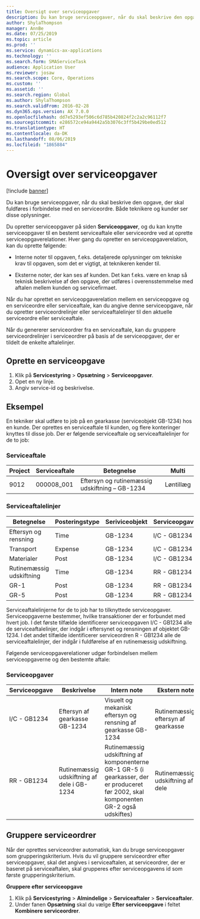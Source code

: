 ```yaml
---
title: Oversigt over serviceopgaver
description: Du kan bruge serviceopgaver, når du skal beskrive den opgave, der skal fuldføres i forbindelse med en serviceordre. Både teknikere og kunder ser disse oplysninger.
author: ShylaThompson
manager: AnnBe
ms.date: 07/25/2019
ms.topic: article
ms.prod: ''
ms.service: dynamics-ax-applications
ms.technology: ''
ms.search.form: SMAServiceTask
audience: Application User
ms.reviewer: josaw
ms.search.scope: Core, Operations
ms.custom: ''
ms.assetid: ''
ms.search.region: Global
ms.author: ShylaThompson
ms.search.validFrom: 2016-02-28
ms.dyn365.ops.version: AX 7.0.0
ms.openlocfilehash: dd7e5293ef506c6d785b420824f2c2a2c96112f7
ms.sourcegitcommit: e286572ce94a9442a5b3076c3ff5b429be0ed512
ms.translationtype: HT
ms.contentlocale: da-DK
ms.lasthandoff: 08/06/2019
ms.locfileid: "1865884"
---
```

# <a name="service-tasks-overview"></a>Oversigt over serviceopgaver

[!include [banner](../includes/banner.md)]

Du kan bruge serviceopgaver, når du skal beskrive den opgave, der skal fuldføres i forbindelse med en serviceordre.
Både teknikere og kunder ser disse oplysninger.

Du opretter serviceopgaver på siden **Serviceopgaver**, og du kan knytte serviceopgaver til en bestemt serviceaftale eller serviceordre ved at oprette serviceopgaverelationer. Hver gang du opretter en serviceopgaverelation, kan du oprette følgende:

-  Interne noter til opgaven, f.eks. detaljerede oplysninger om tekniske krav til opgaven, som det er vigtigt, at teknikeren kender til.

-  Eksterne noter, der kan ses af kunden. Det kan f.eks. være en knap så teknisk beskrivelse af den opgave, der udføres i overensstemmelse med aftalen mellem kunden og servicefirmaet.

Når du har oprettet en serviceopgaverelation mellem en serviceopgave og en serviceordre eller serviceaftale, kan du angive denne serviceopgave, når du opretter serviceordrelinjer eller serviceaftalelinjer til den aktuelle serviceordre eller serviceaftale.

Når du genererer serviceordrer fra en serviceaftale, kan du gruppere serviceordrelinjer i serviceordrer på basis af de serviceopgaver, der er tildelt de enkelte aftalelinjer.

## <a name="create-a-service-task"></a>Oprette en serviceopgave

1. Klik på **Servicestyring** \> **Opsætning** \> **Serviceopgaver**.
2. Opet en ny linje.
3. Angiv service-id og beskrivelse.

## <a name="example"></a>Eksempel

En tekniker skal udføre to job på en gearkasse (serviceobjekt GB-1234) hos en kunde. Der oprettes en serviceaftale til kunden, og flere konteringer knyttes til disse job. Der er følgende serviceaftale og serviceaftalelinjer for de to job:

### <a name="service-agreement"></a>Serviceaftale

| Project | Serviceaftale | Betegnelse                                  | Multi   |
|---------|-------------------|----------------------------------------------|---------|
| 9012    | 000008\_001       | Eftersyn og rutinemæssig udskiftning – GB-1234 | Løntillæg |

### <a name="service-agreement-lines"></a>Serviceaftalelinjer

| Betegnelse             | Posteringstype | Seriviceobjekt | Serviceopgave |
|-------------------------|------------------|----------------|--------------|
| Eftersyn og rensning | Time             | GB-1234        | I/C - GB1234 |
| Transport                  | Expense          | GB-1234        | I/C - GB1234 |
| Materialer               | Post             | GB-1234        | I/C - GB1234 |
| Rutinemæssig udskiftning     | Time             | GB-1234        | RR - GB1234  |
| GR-1                    | Post             | GB-1234        | RR - GB1234  |
| GR-5                    | Post             | GB-1234        | RR - GB1234  |

Serviceaftalelinjerne for de to job har to tilknyttede serviceopgaver. Serviceopgaverne bestemmer, hvilke transaktioner der er forbundet med hvert job. I det første tilfælde identificerer serviceopgaven I/C - GB1234 alle de serviceaftalelinjer, der indgår i eftersynet og rensningen af objektet GB-1234. I det andet tilfælde identificerer serviceordren R - GB1234 alle de serviceaftalelinjer, der indgår i fuldførelse af en rutinemæssig udskiftning.

Følgende serviceopgaverelationer udgør forbindelsen mellem serviceopgaverne og den bestemte aftale:

### <a name="service-tasks"></a>Serviceopgaver

| Serviceopgave | Beskrivelse                             | Intern note                                                                                                                 | Ekstern note                 |
|--------------|-----------------------------------------|-------------------------------------------------------------------------------------------------------------------------------|-------------------------------|
| I/C - GB1234 | Eftersyn af gearkasse GB-1234           | Visuelt og mekanisk eftersyn og rensning af gearkasse GB-1234                                                              | Rutinemæssigt eftersyn af gearkasse |
| RR - GB1234  | Rutinemæssig udskiftning af dele i GB-1234 | Rutinemæssig udskiftning af komponenterne GR-1 GR-5 (i gearkasser, der er produceret før 2002, skal komponenten GR-2 også udskiftes) | Rutinemæssig udskiftning af dele  |

## <a name="group-service-orders"></a>Gruppere serviceordrer

Når der oprettes serviceordrer automatisk, kan du bruge serviceopgaver som grupperingskriterium. Hvis du vil gruppere serviceordrer efter serviceopgaver, skal det angives i serviceaftalen, at serviceordrer, der er baseret på serviceaftalen, skal grupperes efter serviceopgavens id som første grupperingskriterium.

**Gruppere efter serviceopgave**

1. Klik på **Servicestyring** \> **Almindelige** \> **Serviceaftaler** \> **Serviceaftaler**.
2. Under fanen **Opsætning** skal du vælge **Efter serviceopgave** i feltet **Kombinere serviceordrer**.


